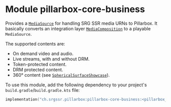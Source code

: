 # Module pillarbox-core-business

Provides a [`MediaSource`](https://developer.android.com/reference/androidx/media3/exoplayer/source/MediaSource) for handling SRG SSR media URNs to
Pillarbox. It basically converts an integration layer [`MediaComposition`](ch.srgssr.pillarbox.core.business.integrationlayer.data.MediaComposition)
to a playable `MediaSource`.

The supported contents are:

- On demand video and audio.
- Live streams, with and without DRM.
- Token-protected content.
- DRM protected content.
- 360° content (see [`SphericalSurfaceShowcase`](https://github.com/SRGSSR/pillarbox-android/tree/main/pillarbox-demo/src/main/java/ch/srgssr/pillarbox/demo/ui/showcases/misc/SphericalSurfaceShowcase.kt)).

To use this module, add the following dependency to your project's `build.gradle`/`build.gradle.kts` file:

```kotlin
implementation("ch.srgssr.pillarbox:pillarbox-core-business:<pillarbox_version>")
```
